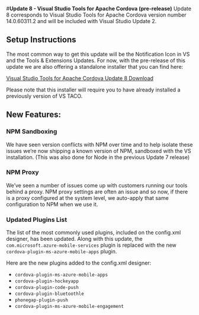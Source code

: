 <properties pageTitle="Release Notes for Update 8"
  description="Release notes for Update 8 of Visual Studio 2015 Tools for Apache Cordova"
  services=""
  documentationCenter=""
  authors="rido-min" />
  <tags
     ms.service="na"
     ms.devlang="javascript"
     ms.topic="article"
     ms.tgt_pltfrm="mobile-multiple"
     ms.workload="na"
     ms.date="03/08/2016"
     ms.author="rmpablos"/>

#**Update 8 - Visual Studio Tools for Apache Cordova (pre-release)**
Update 8 corresponds to Visual Studio Tools for Apache Cordova version number 14.0.60311.2 and will be included with Visual Studio Update 2.

## Setup Instructions
The most common way to get this update will be the Notification Icon in VS and the Tools & Extensions Updates. For now, with the pre-release of this update we are also offering a standalone installer that you can find here:

[Visual Studio Tools for Apache Cordova Update 8 Download](http://go.microsoft.com/fwlink/?LinkId=746890)

Please note that this installer will require you to have already installed a previously version of VS TACO.

## New Features:

### NPM Sandboxing
We have seen version conflicts with NPM over time and to help isolate these issues we’re now shipping a known version of NPM, sandboxed with the VS installation. (This was also done for Node in the previous Update 7 release)

### NPM Proxy
We’ve seen a number of issues come up with customers running our tools behind a proxy. NPM proxy settings are often an issue and so now, if there is a proxy configured at the system level, we auto-apply that same configuration to NPM when we use it.

### Updated Plugins List
The list of the most commonly used plugins, included on the config.xml designer, has been updated. Along with this update, the `com.microsoft.azure-mobile-services` plugin is replaced with the new `cordova-plugin-ms-azure-mobile-apps` plugin. 

Here are the new plugins added to the config.xml designer:
- `cordova-plugin-ms-azure-mobile-apps`
- `cordova-plugin-hockeyapp`
- `cordova-plugin-code-push`
- `cordova-plugin-bluetoothle`
- `phonegap-plugin-push`
- `cordova-plugin-ms-azure-mobile-engagement`
